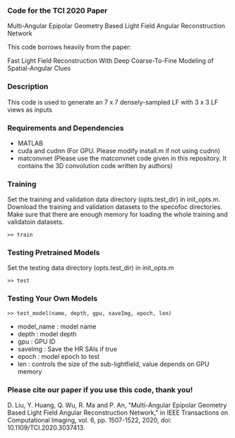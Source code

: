 ### Code for the TCI 2020 Paper
Multi-Angular Epipolar Geometry Based Light Field Angular Reconstruction Network

This code borrows heavily from the paper:

Fast Light Field Reconstruction With Deep Coarse-To-Fine Modeling of Spatial-Angular Clues

### Description

This code is used to generate an 7 x 7 densely-sampled LF with 3 x 3 LF views as inputs

### Requirements and Dependencies

- MATLAB
- cuda and cudnn (For GPU. Please modify install.m if not using cudnn)
- matconvnet (Please use the matconvnet code given in this repository. It contains the 3D convolution code written by authors)


### Training

Set the training and validation data directory (opts.test_dir) in init_opts.m. Download the training and validation datasets to the specofoc directories. Make sure that there are enough memory for loading the whole training and validatoin datasets.

    >> train

### Testing Pretrained Models

Set the testing data directory (opts.test_dir) in init_opts.m

    >> test

### Testing Your Own Models

    >> test_model(name, depth, gpu, saveImg, epoch, len)
    
- model_name    : model name
- depth         : model depth
- gpu           : GPU ID
- saveImg       : Save the HR SAIs if true
- epoch         : model epoch to test
- len           : controls the size of the sub-lightfield, value depends on GPU memory
   
### Please cite our paper if you use this code, thank you!

D. Liu, Y. Huang, Q. Wu, R. Ma and P. An, "Multi-Angular Epipolar Geometry Based Light Field Angular Reconstruction Network," in IEEE Transactions on Computational Imaging, vol. 6, pp. 1507-1522, 2020, doi: 10.1109/TCI.2020.3037413. 
